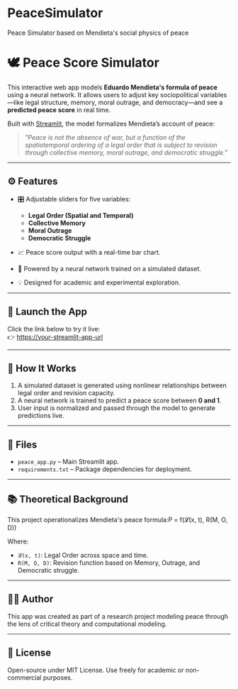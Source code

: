 # PeaceSimulator
Peace Simulator based on Mendieta's social physics of peace
# 🕊️ Peace Score Simulator

This interactive web app models **Eduardo Mendieta's formula of peace** using a neural network. It allows users to adjust key sociopolitical variables—like legal structure, memory, moral outrage, and democracy—and see a **predicted peace score** in real time.

Built with [Streamlit](https://streamlit.io), the model formalizes Mendieta’s account of peace:

> *"Peace is not the absence of war, but a function of the spatiotemporal ordering of a legal order that is subject to revision through collective memory, moral outrage, and democratic struggle."*

---

## ⚙️ Features

- 🎛️ Adjustable sliders for five variables:
  - **Legal Order (Spatial and Temporal)**
  - **Collective Memory**
  - **Moral Outrage**
  - **Democratic Struggle**

- 📈 Peace score output with a real-time bar chart.
- 🧠 Powered by a neural network trained on a simulated dataset.
- 💡 Designed for academic and experimental exploration.

---

## 🚀 Launch the App

Click the link below to try it live:  
👉 [https://your-streamlit-app-url](https://your-streamlit-app-url)

---

## 🧪 How It Works

1. A simulated dataset is generated using nonlinear relationships between legal order and revision capacity.
2. A neural network is trained to predict a peace score between **0 and 1**.
3. User input is normalized and passed through the model to generate predictions live.

---

## 📁 Files

- `peace_app.py` – Main Streamlit app.
- `requirements.txt` – Package dependencies for deployment.

---

## 📚 Theoretical Background

This project operationalizes Mendieta's peace formula:P = f(𝓛(x, t), R(M, O, D))

Where:
- `𝓛(x, t)`: Legal Order across space and time.
- `R(M, O, D)`: Revision function based on Memory, Outrage, and Democratic struggle.

---

## 👨‍🏫 Author

This app was created as part of a research project modeling peace through the lens of critical theory and computational modeling.

---

## 📝 License

Open-source under MIT License. Use freely for academic or non-commercial purposes.


